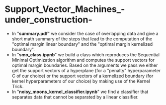 # Support_Vector_Machines_-under_construction-
- In "**summary.pdf**" we consider the case of overlapping data and give a short math summary of the steps that lead to the computation of the "optimal margin linear boundary" 
  and the "optimal margin kernelized boundary".
- In "**smo_class.ipynb**" we build a class which reproduces the Sequential Minimal Optimization algorithm and computes the support vectors for optimal margin boundaries.
  Based on the arguments we pass we either get the support vectors of a hyperplane (for a "penalty" hyperparameter C of our choice) or the support vectors of a kernelized 
  boundary (for kernel hyperparameters of our choice) by making use of the Kernel Trick.
- In "**noisy_moons_kernel_classifier.ipynb**" we find a classifier that separates data that cannot be separated by a linear classifier.

